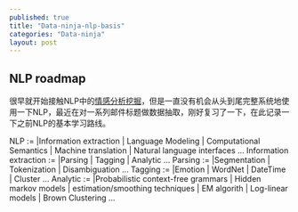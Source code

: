 ```yaml
---
published: true
title: "Data-ninja-nlp-basis"
categories: "Data-ninja"
layout: post
---
```


## NLP roadmap

很早就开始接触NLP中的[情感分析挖掘](https://github.com/tcz001/SentimentBundle)，但是一直没有机会从头到尾完整系统地使用一下NLP，最近在对一系列邮件标题做数据抽取，刚好复习了一下，在此记录一下之前NLP的基本学习路线。

NLP := |Information extraction | Language Modeling | Computational Semantics | Machine translation | Natural language interfaces ...
Information extraction := |Parsing | Tagging | Analytic ...
Parsing := |Segmentation | Tokenization | Disambiguation ...
Tagging := |Emotion | WordNet | DateTime | Cluster ...
Analytic := |Probabilistic context-free grammars | Hidden markov models | estimation/smoothing techniques | EM algorith | Log-linear models | Brown Clustering ...